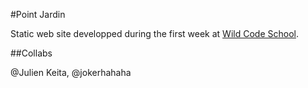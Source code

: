 #Point Jardin

Static web site developped during the first week at [Wild Code School](http://www.wildcodeschool.fr).

##Collabs

@Julien Keita, @jokerhahaha

